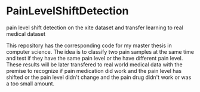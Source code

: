 # PainLevelShiftDetection
pain level shift detection on the xite dataset and transfer learning to real medical dataset



This repository has the corresponding code for my master thesis in computer science. The idea is to classify two pain samples at the same 
time and test if they have the same pain level or the have different pain level. These results will be later transfered to real world 
medical data with the premise to recognize if pain medication did work and the pain level has shifted or the pain level didn't change 
and the pain drug didn't work or was a too small amount.
